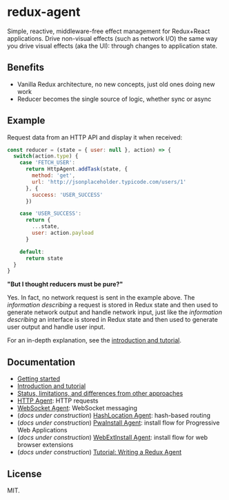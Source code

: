 # redux-agent

Simple, reactive, middleware-free effect management for Redux+React applications. Drive non-visual effects (such as network I/O) the same way you drive visual effects (aka the UI): through changes to application state.

## Benefits

- Vanilla Redux architecture, no new concepts, just old ones doing new work
- Reducer becomes the single source of logic, whether sync or async

## Example

Request data from an HTTP API and display it when received:

```js
const reducer = (state = { user: null }, action) => {
  switch(action.type) {
    case 'FETCH_USER':
      return HttpAgent.addTask(state, {
        method: 'get',
        url: 'http://jsonplaceholder.typicode.com/users/1'
      }, {
        success: 'USER_SUCCESS'
      })

    case 'USER_SUCCESS':
      return {
        ...state,
        user: action.payload
      }

    default:
      return state
  }
}
```

**"But I thought reducers must be pure?"**

Yes. In fact, no network request is sent in the example above. The _information describing_ a request is stored in Redux state and then used to generate network output and handle network input, just like the _information describing_ an interface is stored in Redux state and then used to generate user output and handle user input.

For an in-depth explanation, see the [introduction and tutorial](https://redux-agent.org/intro/reactive-effect-management-with-redux-agent/).

## Documentation

- [Getting started](https://redux-agent.org/getting-started/)
- [Introduction and tutorial](https://redux-agent.org/guides/reactive-effect-management-with-redux-agent/)
- [Status, limitations, and differences from other approaches](https://redux-agent.org/status-and-limitations/)
- [HTTP Agent](https://redux-agent.org/guides/the-http-agent/): HTTP requests
- [WebSocket Agent](https://redux-agent.org/guides/the-websocket-agent/): WebSocket messaging
- (_docs under construction_) [HashLocation Agent](https://redux-agent.org/guides/the-hash-location-agent/): hash-based routing
- (_docs under construction_) [PwaInstall Agent](https://redux-agent.org/guides/the-pwa-install-agent/): install flow for Progressive Web Applications
- (_docs under construction_) [WebExtInstall Agent](https://redux-agent.org/guides/the-web-ext-install-agent/): install flow for web browser extensions
- (_docs under construction_) [Tutorial: Writing a Redux Agent](https://redux-agent.org/guides/writing-a-redux-agent/)

## License

MIT.
